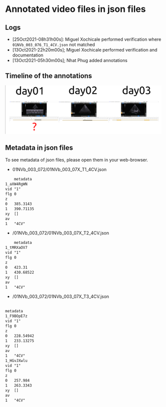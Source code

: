 # Annotated video files in json files

## Logs
* [25Oct2021-08h31h00s]: Miguel Xochicale performed verification where `01NVb_003_076_T1_4CV.json` not matched 
* [13Oct2021-22h20m00s]; Miguel Xochicale performed verification and documentation 
* [13Oct2021-05h30m00s]; Nhat Phug added annotations

## Timeline of the annotations 
![fig](annotations.png)

## Metadata in json files
To see metadata of json files, please open them in your web-browser.

* 01NVb_003_072/01NVb_003_07X_T1_4CV.json
```
	metadata	
1_aXW4RgWN	
vid	"1"
flg	0
z	
0	385.3143
1	390.71135
xy	[]
av	
1	"4CV"
``` 

* /01NVb_003_072/01NVb_003_07X_T2_4CV.json
```
	metadata	
1_tMRXaOV7	
vid	"1"
flg	0
z	
0	423.31
1	430.68522
xy	[]
av	
1	"4CV"

```

* /01NVb_003_072/01NVb_003_07X_T3_4CV.json
``` 
	
metadata	
1_F9BOpE7z	
vid	"1"
flg	0
z	
0	228.54942
1	233.13275
xy	[]
av	
1	"4CV"
1_HGvJXwlu	
vid	"1"
flg	0
z	
0	257.984
1	263.3343
xy	[]
av	
1	"4CV"
```  

